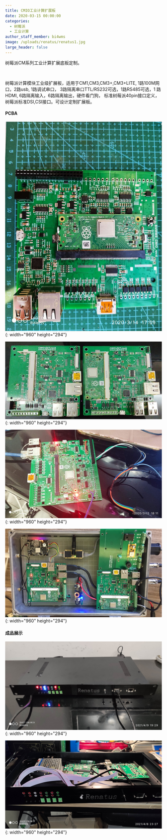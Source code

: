 ```yaml
---
title: CMIO工业计算扩展板
date: 2020-03-15 00:00:00
categories:
  - 树莓派
  - 工业计算
author_staff_member: bi4wms
image: /uploads/renatus/renatus1.jpg
large_header: false
---
```


树莓派CM系列工业计算扩展底板定制。

&nbsp;

树莓派计算模块工业级扩展板，适用于CM1,CM3,CM3+,CM3+LITE, 1路100M网口，2路usb, 1路调试串口，
3路隔离串口TTL/RS232可选，1路RS485可选，1 路HDMI, 6路隔离输入，6路隔离输出，硬件看门狗，
标准树莓派40pin接口定义，树莓派标准DSI,CSI接口。可设计定制扩展板。

#### PCBA

![](/uploads/cmio.jpg){: width="960" height="294"}

![](/uploads/cmio1.jpg){: width="960" height="294"}

![](/uploads/cmio-reva-1.jpg){: width="960" height="294"}

![](/uploads/cmio-cust.png){: width="960" height="294"}

#### 成品展示

![](/uploads/renatus/renatus1.jpg){: width="960" height="294"}

![](/uploads/renatus/renatus2.jpg){: width="960" height="294"}

